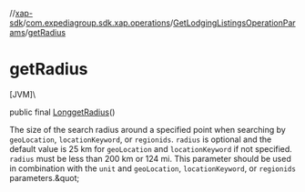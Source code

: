 //[xap-sdk](../../../index.md)/[com.expediagroup.sdk.xap.operations](../index.md)/[GetLodgingListingsOperationParams](index.md)/[getRadius](get-radius.md)

# getRadius

[JVM]\

public final [Long](https://docs.oracle.com/javase/8/docs/api/java/lang/Long.html)[getRadius](get-radius.md)()

The size of the search radius around a specified point when searching by `geoLocation`, `locationKeyword`, or `regionids`.  `radius` is optional and the default value is 25 km for `geoLocation` and `locationKeyword` if not specified. `radius` must be less than 200 km or 124 mi.  This parameter should be used in combination with the `unit` and `geoLocation`, `locationKeyword`, or `regionids` parameters.\&quot;
